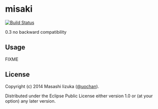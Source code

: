 # misaki

[![Build Status](https://api.travis-ci.org/liquidz/misaki.png?branch=0.3-no-bc)](http://travis-ci.org/liquidz/misaki)

0.3 no backward compatibility

## Usage

FIXME

## License

Copyright (c) 2014 Masashi Iizuka ([@uochan](http://twitter.com/uochan)).

Distributed under the Eclipse Public License either version 1.0 or (at
your option) any later version.
